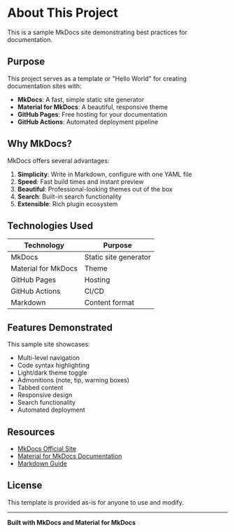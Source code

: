 # About This Project

This is a sample MkDocs site demonstrating best practices for documentation.

## Purpose

This project serves as a template or "Hello World" for creating documentation sites with:

- **MkDocs**: A fast, simple static site generator
- **Material for MkDocs**: A beautiful, responsive theme
- **GitHub Pages**: Free hosting for your documentation
- **GitHub Actions**: Automated deployment pipeline

## Why MkDocs?

MkDocs offers several advantages:

1. **Simplicity**: Write in Markdown, configure with one YAML file
2. **Speed**: Fast build times and instant preview
3. **Beautiful**: Professional-looking themes out of the box
4. **Search**: Built-in search functionality
5. **Extensible**: Rich plugin ecosystem

## Technologies Used

| Technology | Purpose |
|------------|---------|
| MkDocs | Static site generator |
| Material for MkDocs | Theme |
| GitHub Pages | Hosting |
| GitHub Actions | CI/CD |
| Markdown | Content format |

## Features Demonstrated

This sample site showcases:

- Multi-level navigation
- Code syntax highlighting
- Light/dark theme toggle
- Admonitions (note, tip, warning boxes)
- Tabbed content
- Responsive design
- Search functionality
- Automated deployment

## Resources

- [MkDocs Official Site](https://www.mkdocs.org/)
- [Material for MkDocs Documentation](https://squidfunk.github.io/mkdocs-material/)
- [Markdown Guide](https://www.markdownguide.org/)

## License

This template is provided as-is for anyone to use and modify.

---

**Built with MkDocs and Material for MkDocs**
